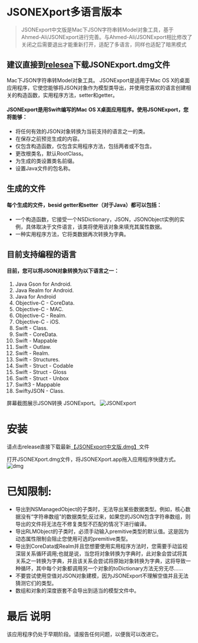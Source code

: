 # JSONEXport多语言版本
> JSONExport中文版是Mac下JSON字符串转Model对象工具，基于Ahmed-Ali/JSONExport进行完善。与Ahmed-Ali/JSONExport相比修改了关闭之后需要退出才能重新打开，适配了多语言，同样也适配了暗黑模式

## 建议直接到[relesea](https://github.com/Apple-JinlongLu/JSONExport/releases)下载JSONExport.dmg文件

  Mac下JSON字符串转Model对象工具。
  JSONExport是适用于Mac OS X的桌面应用程序，它使您能够将JSON对象作为模型类导出，并使用您喜欢的语言创建相关的构造函数，实用程序方法，setter和getter。
  
#### JSONExport是用Swift编写的Mac OS X桌面应用程序。使用JSONExport，您将能够：

  * 将任何有效的JSON对象转换为当前支持的语言之一的类。
  * 在保存之前预览生成的内容。
  * 仅包含构造函数，仅包含实用程序方法，包括两者或不包含。
  * 更改根类名，默认RootClass。
  * 为生成的类设置类名前缀。
  * 设置Java文件的包名称。
  
## 生成的文件

#### 每个生成的文件，besid getter和setter（对于Java）都可以包括：

  * 一个构造函数，它接受一个NSDictionary，JSON，JSONObject实例的实例，具体取决于文件语言，该类将使用该对象来填充其属性数据。
  * 一种实用程序方法，它将类数据再次转换为字典。

## 目前支持编程的语言

#### 目前，您可以将JSON对象转换为以下语言之一：

1. Java Gson for Android.
2. Java Realm for Android.
3. Java for Android
4. Objective-C - CoreData.
5. Objective-C - MAC.
6. Objective-C - Realm.
7. Objective-C - iOS.
8. Swift - Class.
9. Swift - CoreData.
10. Swift - Mappable
11. Swift - Outlaw.
12. Swift - Realm.
13. Swift - Structures.
14. Swift - Struct - Codable
15. Swift - Struct - Gloss
16. Swift - Struct - Unbox
17. Swift3 - Mappable
18. SwiftyJSON - Class.

  屏幕截图展示JSON转换 JSONExport。
![JSONExport](https://upload-images.jianshu.io/upload_images/5969066-784d219926f36465.png?imageMogr2/auto-orient/strip%7CimageView2/2/w/1240)

安装
========================
请点击release直接下载最新[【JSONExport中文版.dmg】](https://github.com/Apple-JinlongLu/JSONExport/releases)文件

打开JSONEXport.dmg文件，将JSONEXport.app拖入应用程序快捷方式。
![dmg](https://upload-images.jianshu.io/upload_images/5969066-33807d7ce2a3ad8f.png?imageMogr2/auto-orient/strip%7CimageView2/2/w/1240)

已知限制:
========================
* 导出到NSManagedObject的子类时，无法导出某些数据类型。例如，核心数据没有“字符串数组”的数据类型;反过来，如果您的JSON包含字符串数组，则导出的文件将无法在不修复类型不匹配的情况下进行编译。
* 导出RLMObject的子类时，必须手动输入premitive类型的默认值。这是因为动态属性限制会阻止您使用可选的premitive类型。
* 导出到CoreData或Realm并且您想要使用实用程序方法时，您需要手动监视深层关系循环调用;也就是说，当您将对象转换为字典时，此对象会尝试将其关系之一转换为字典，并且该关系会尝试将原始对象转换为字典，这将导致一种循环，其中每个对象都调用另一个对象的toDictionary方法无穷无尽......
* 不要尝试使用空值对JSON对象建模，因为JSONExport不理解空值并且无法猜测它们的类型。
* 数组和对象的深度嵌套不会导出到适当的模型文件中。

最后 说明
========================
该应用程序仍处于早期阶段。请报告任何问题，以便我可以改进它。
